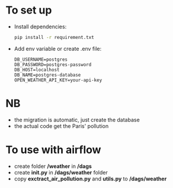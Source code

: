 # To set up
- Install dependencies:
    ```sh
    pip install -r requirement.txt
    ```
- Add env variable or create .env file:
    ```env
    DB_USERNAME=postgres
    DB_PASSWORD=postgres-password
    DB_HOST=localhost
    DB_NAME=postgres-database
    OPEN_WEATHER_API_KEY=your-api-key 
    ```

# NB
- the migration is automatic, just create the database
- the actual code get the Paris' pollution

# To use with airflow
- create folder **/weather** in **/dags**
- create **__init__.py** in **/dags/weather** folder
- copy **exctract_air_pollution.py** and **utils.py** to **/dags/weather**